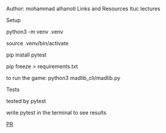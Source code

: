 Author: mohammad alhanoti
Links and Resources
ltuc lectures

Setup

python3 -m venv .venv

source .venv/bin/activate

pip install pytest

pip freeze > requirements.txt



to run the game: python3 madlib_cli/madlib.py 

Tests

tested by pytest

write pytest in the terminal to see results

[PR](https://github.com/MohdHanoti/madlib-cli/pull/1)
